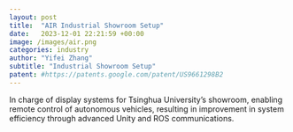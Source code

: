 ```yaml
---
layout: post
title:  "AIR Industrial Showroom Setup"
date:   2023-12-01 22:21:59 +00:00
image: /images/air.png
categories: industry
author: "Yifei Zhang"
subtitle: "Industrial Showroom Setup"
patent: #https://patents.google.com/patent/US9661298B2
---
```

In charge of display systems for Tsinghua University’s showroom, enabling remote control of autonomous vehicles, resulting in improvement in system efficiency through advanced Unity and ROS communications.